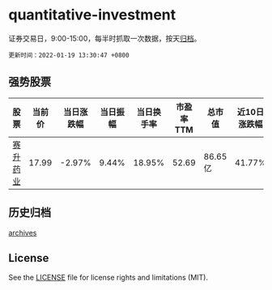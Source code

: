 # quantitative-investment

证券交易日，9:00-15:00，每半时抓取一次数据，按天[归档](archives)。

`更新时间：2022-01-19 13:30:47 +0800`

## 强势股票

|股票|当前价|当日涨跌幅|当日振幅|当日换手率|市盈率TTM|总市值|近10日涨跌幅|
|----|----|----|----|----|----|----|----|
|[赛升药业](https://xueqiu.com/S/SZ300485)|17.99|-2.97%|9.44%|18.95%|52.69|86.65亿|41.77%|

## 历史归档

[archives](archives)

## License

See the [LICENSE](LICENSE) file for license rights and limitations (MIT).